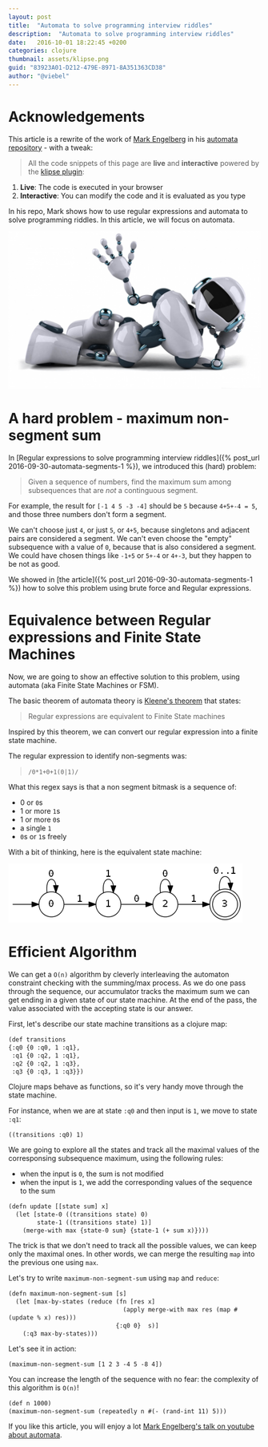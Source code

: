 ```yaml
---
layout: post
title:  "Automata to solve programming interview riddles"
description:  "Automata to solve programming interview riddles"
date:   2016-10-01 18:22:45 +0200
categories: clojure
thumbnail: assets/klipse.png
guid: "83923A01-D212-479E-8971-8A351363CD38"
author: "@viebel"
---
```


# Acknowledgements

This article is a rewrite of the work of [Mark Engelberg](https://github.com/Engelberg) in his [automata repository](https://github.com/Engelberg/automata) - with a tweak:

>All the code snippets of this page are **live** and **interactive** powered by the [klipse plugin](https://github.com/viebel/klipse):

1. **Live**: The code is executed in your browser
2. **Interactive**: You can modify the code and it is evaluated as you type


In his repo, Mark shows how to use regular expressions and automata to solve programming riddles. In this article, we will focus on automata.


![Regexp](/assets/automata.jpg)

# A hard problem - maximum non-segment sum

In [Regular expressions to solve programming interview riddles]({% post_url 2016-09-30-automata-segments-1 %}), we introduced this (hard) problem:

> Given a sequence of numbers, find the maximum sum
 among subsequences that are *not* a continguous segment.

 For example, the result for `[-1 4 5 -3 -4]` should be `5` because `4+5+-4 = 5`, and those three numbers don't form a segment.

 We can't choose just `4`, or just `5`, or `4+5`, because singletons and adjacent pairs
 are considered a segment.  We can't even choose the "empty" subsequence with a
 value of `0`, because that is also considered a segment.
 We could have chosen things like `-1+5` or `5+-4` or `4+-3`, but they happen to be not as good.

We showed in [the article]({% post_url 2016-09-30-automata-segments-1 %}) how to solve this problem using brute force and Regular expressions.

# Equivalence between Regular expressions and Finite State Machines

Now, we are going to show an effective solution to this problem, using automata (aka Finite State Machines or FSM).

The basic theorem of automata theory is [Kleene's theorem](http://planetmath.org/kleenestheorem) that states:

> Regular expressions are equivalent to Finite State machines

Inspired by this theorem, we can convert our regular expression into a finite state machine.

The regular expression to identify non-segments was:

> `/0*1+0+1(0|1)/`

What this regex says is that a non segment bitmask is a sequence of:

- 0 or `0`s
- 1 or more `1`s
- 1 or more `0`s
- a single `1`
- `0`s or `1`s freely


With a bit of thinking, here is the equivalent state machine:

![Regexp](/assets/fsm-non-segment.png)



# Efficient Algorithm

We can get a `O(n)` algorithm by cleverly interleaving the automaton constraint checking with the summing/max process.
 As we do one pass through the sequence, our accumulator
 tracks the maximum sum we can get ending in a given state of our state machine.
 At the end of the pass, the value associated with the accepting state is our answer.

First, let's describe our state machine transitions as a clojure map:

~~~klipse
(def transitions
{:q0 {0 :q0, 1 :q1},
 :q1 {0 :q2, 1 :q1},
 :q2 {0 :q2, 1 :q3},
 :q3 {0 :q3, 1 :q3}})
~~~

Clojure maps behave as functions, so it's very handy move through the state machine.

For instance, when we are at state `:q0` and then input is `1`, we move to state `:q1`:

~~~klipse
((transitions :q0) 1)
~~~

We are going to explore all the states and track all the maximal values of the corresponsing subsequence maximum, using the following rules:

- when the input is `0`, the sum is not modified
- when the input is `1`, we add the corresponding values of the sequence to the sum

~~~klipse
(defn update [[state sum] x]
  (let [state-0 ((transitions state) 0)
        state-1 ((transitions state) 1)]
    (merge-with max {state-0 sum} {state-1 (+ sum x)})))

~~~

The trick is that we don't need to track all the possible values, we can keep only the maximal ones. In other words, we can merge the resulting `map` into the previous one using `max`.


Let's try to write `maximum-non-segment-sum` using `map` and `reduce`:

~~~klipse
(defn maximum-non-segment-sum [s]
  (let [max-by-states (reduce (fn [res x]
                                (apply merge-with max res (map #(update % x) res)))
                              {:q0 0}  s)]
    (:q3 max-by-states)))
~~~

Let's see it in action:

~~~klipse
(maximum-non-segment-sum [1 2 3 -4 5 -8 4])
~~~


You can increase the length of the sequence with no fear: the complexity of this algorithm is `O(n)`!

~~~klipse
(def n 1000)
(maximum-non-segment-sum (repeatedly n #(- (rand-int 11) 5)))
~~~

If you like this article, you will enjoy a lot [Mark Engelberg's talk on youtube about automata](https://www.youtube.com/watch?v=AEhULv4ruL4).

